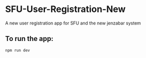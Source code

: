 # SFU-User-Registration-New
 A new user registration app for SFU and the new jenzabar system

## To run the app:
```npm run dev```
